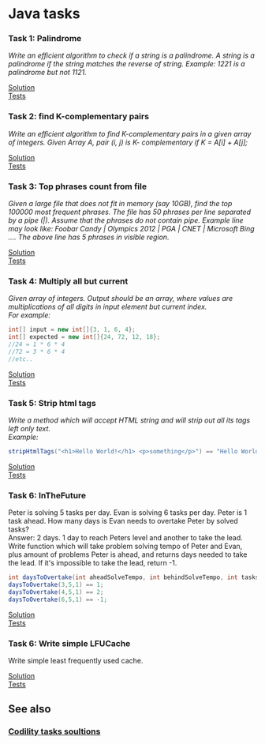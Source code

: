 # Java tasks

### Task 1: Palindrome
*Write an efficient algorithm to check if a string is a palindrome. A string is a
palindrome if the string matches the reverse of string.
Example: 1221 is a palindrome but not 1121.*

[Solution](/java/src/main/java/com/los/Palindrome.java)  
[Tests](/java/src/test/java/com/los/PalindromeTest.java)

### Task 2: find K-complementary pairs
*Write an efficient algorithm to find K-complementary pairs in a given array of
 integers. Given Array A, pair (i, j) is K- complementary if K = A[i] + A[j];*

[Solution](/java/src/main/java/com/los/ComplementaryPairs.java)  
[Tests](/java/src/test/java/com/los/ComplementaryPairsTest.java)

### Task 3: Top phrases count from file
*Given a large file that does not fit in memory (say 10GB), find the top 100000
 most frequent phrases. The file has 50 phrases per line separated by a pipe (|).
 Assume that the phrases do not contain pipe.
 Example line may look like: Foobar Candy | Olympics 2012 | PGA | CNET |
 Microsoft Bing ….
 The above line has 5 phrases in visible region.*

[Solution](/java/src/main/java/com/los/TopPhrases.java)  
[Tests](/java/src/test/java/com/los/TopPhrasesTest.java)

### Task 4: Multiply all but current
*Given array of integers. Output should be an array, where values are multiplications
of all digits in input element but current index.  
For example:*
```java
int[] input = new int[]{3, 1, 6, 4};
int[] expected = new int[]{24, 72, 12, 18};
//24 = 1 * 6 * 4
//72 = 3 * 6 * 4
//etc..
```
[Solution](/java/src/main/java/com/los/AllButIndexMultiplier.java)  
[Tests](/java/src/test/java/com/los/AllButIndexMultiplierTest.java)

### Task 5: Strip html tags
*Write a method which will accept HTML string and will strip out all its tags left only text.  
Example:*
```java
stripHtmlTags("<h1>Hello World!</h1> <p>something</p>") == "Hello World! something"; //true
```
[Solution](/java/src/main/java/com/los/StringHtmlTags.java)  
[Tests](/java/src/test/java/com/los/StringHtmlTagsTest.java)

### Task 6: InTheFuture
Peter is solving 5 tasks per day. Evan is solving 6 tasks per day.
Peter is 1 task ahead. How many days is Evan needs to overtake Peter by solved tasks?  
Answer: 2 days. 1 day to reach Peters level and another to take the lead.  
Write function which will take problem solving tempo of Peter and Evan, plus amount of problems Peter is ahead, 
and returns days needed to take the lead. If it's impossible to take the lead, return -1.
```java
int daysToOvertake(int aheadSolveTempo, int behindSolveTempo, int tasksDelta);
daysToOvertake(3,5,1) == 1;
daysToOvertake(4,5,1) == 2;
daysToOvertake(6,5,1) == -1;
```
[Solution](/java/src/main/java/com/los/InTheFuture.java)  
[Tests](/java/src/test/java/com/los/InTheFutureTest.java)

### Task 6: Write simple LFUCache
Write simple least frequently used cache.

[Solution](/java/src/main/java/com/los/LFUCache.java)  
[Tests](/java/src/test/java/com/los/LFUCacheTest.java)

## See also
### [Codility tasks soultions](/java/Codility.md)